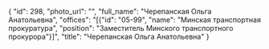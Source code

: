 {
    "id": 298,
    "photo_url": "",
    "full_name": "Черепанская Ольга Анатольевна",
    "offices": "[{\"id\": \"05-99\", \"name\": \"Минская транспортная прокуратура\", \"position\": \"Заместитель Минского транспортного прокурора\"}]",
    "title": "Черепанская Ольга Анатольевна"
}
